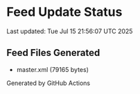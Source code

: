 # Feed Update Status
Last updated: Tue Jul 15 21:56:07 UTC 2025

## Feed Files Generated
- master.xml (79165 bytes)

Generated by GitHub Actions

